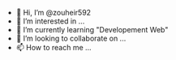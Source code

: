 - 👋 Hi, I’m @zouheir592
- 👀 I’m interested in ...
- 🌱 I’m currently learning "Developement Web"
- 💞️ I’m looking to collaborate on ...
- 📫 How to reach me ...

<!---
zouheir592/zouheir592 is a ✨ special ✨ repository because its `README.md` (this file) appears on your GitHub profile.
You can click the Preview link to take a look at your changes.
--->
